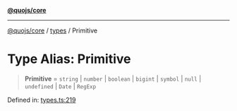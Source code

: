 [**@quojs/core**](../../README.md)

***

[@quojs/core](../../README.md) / [types](../README.md) / Primitive

# Type Alias: Primitive

> **Primitive** = `string` \| `number` \| `boolean` \| `bigint` \| `symbol` \| `null` \| `undefined` \| `Date` \| `RegExp`

Defined in: [types.ts:219](https://github.com/quojs/quojs/blob/bb0aab212261db76d8cdd24be568e1eb39570c11/packages/core/src/types.ts#L219)
